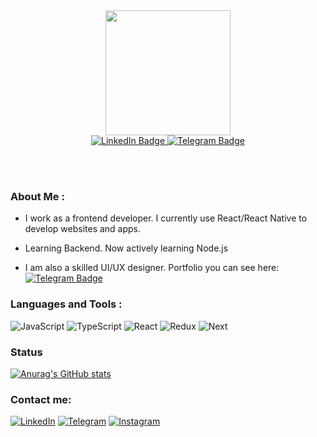 <div id="header" align="center">
  <img src="https://i.giphy.com/media/26tn33aiTi1jkl6H6/200w.webp" width="200"/>
  <div id="badges">
  <a href="https://www.linkedin.com/in/alexander-kart-427625218">
    <img src="https://img.shields.io/badge/-LinkedIn-090909?style=for-the-badge&logo=linkedin&logoColor=007BB6" alt="LinkedIn Badge"/>
  </a>
  <a href="https://t.me/alexanderkart">
    <img src="https://img.shields.io/badge/Telegram-090909?style=for-the-badge&logo=telegram&logoColor=27A0D9" alt="Telegram Badge"/>
  </a>
</div>
  <img src="https://komarev.com/ghpvc/?username=KartAlexander&style=flat-square&color=blue" alt=""/>
</div>

<div align="center">
</div>

<br></br>

### About Me :


- I work as a frontend developer. I currently use React/React Native to develop websites and apps.

- Learning Backend. Now actively learning Node.js

- I am also a skilled UI/UX designer. Portfolio you can see here: [![Telegram Badge](https://img.shields.io/badge/Behance-090909?style=for-the-badge&logo=behance&logoColor=white)](https://www.behance.net/alexanderkart)

### Languages and Tools :


![JavaScript](https://img.shields.io/badge/-JavaScript-090909?style=for-the-badge&logo=JavaScript&logoColor=E9D54D)
![TypeScript](https://img.shields.io/badge/-TypeScript-090909?style=for-the-badge&logo=TypeScript&logoColor=3178C6)
![React](https://img.shields.io/badge/-REACT-090909?style=for-the-badge&logo=React&logoColor=blue)
![Redux](https://img.shields.io/badge/-REDUX-090909?style=for-the-badge&logo=Redux&logoColor=764ABD)
![Next](https://img.shields.io/badge/-NEXT-090909?style=for-the-badge&logo=&logoColor=764ABD)


### Status


[![Anurag's GitHub stats](https://github-readme-stats.vercel.app/api?username=KartAlexander&show_icons=true&theme=dark)]()


### Contact me:


[![LinkedIn](https://img.shields.io/badge/-LinkedIn-090909?style=for-the-badge&logo=linkedin&logoColor=007BB6)](https://www.linkedin.com/in/alexander-kart-427625218)
[![Telegram](https://img.shields.io/badge/-Telegram-090909?style=for-the-badge&logo=telegram&logoColor=27A0D9)](https://t.me/alexanderkart)
[![Instagram](https://img.shields.io/badge/-Instagram-090909?style=for-the-badge&logo=instagram&logoColor=8439A9)](https://www.instagram.com/alexander__kart)
